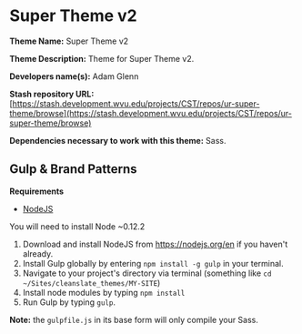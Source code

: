 Super Theme v2
==================

**Theme Name:** Super Theme v2

**Theme Description:** Theme for Super Theme v2.

**Developers name(s):** Adam Glenn

**Stash repository URL:** [https://stash.development.wvu.edu/projects/CST/repos/ur-super-theme/browse](https://stash.development.wvu.edu/projects/CST/repos/ur-super-theme/browse)

**Dependencies necessary to work with this theme:** Sass.



## Gulp & Brand Patterns

**Requirements**
* [NodeJS](https://nodejs.org)

You will need to install Node ~0.12.2

  1. Download and install NodeJS from https://nodejs.org/en if you haven't already.
  1. Install Gulp globally by entering `npm install -g gulp` in your terminal.
  1. Navigate to your project's directory via terminal (something like `cd ~/Sites/cleanslate_themes/MY-SITE`)
  1. Install node modules by typing `npm install`
  1. Run Gulp by typing `gulp`.

**Note:** the `gulpfile.js` in its base form will only compile your Sass.
